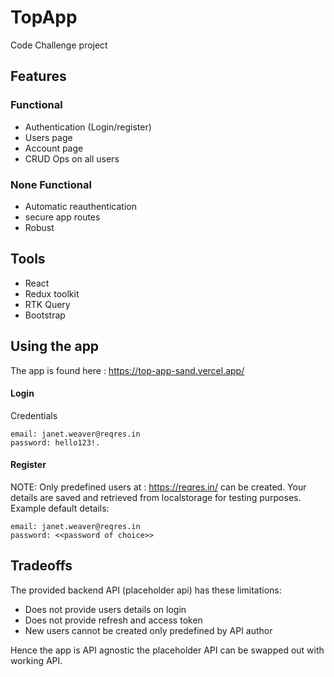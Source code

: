 # TopApp

Code Challenge project 

## Features 

### Functional

- Authentication (Login/register)
- Users page 
- Account page
- CRUD Ops on all users
### None Functional
- Automatic reauthentication
- secure app routes
- Robust  

## Tools
- React 
- Redux toolkit 
- RTK Query 
- Bootstrap 

## Using the app 
The app is found here : https://top-app-sand.vercel.app/ 
 #### Login
 Credentials
 ```
 email: janet.weaver@reqres.in
 password: hello123!.

 ```
 #### Register
 NOTE: Only predefined users at : https://reqres.in/ can be created.
 Your details are saved and retrieved from localstorage for testing purposes.
 Example default details:
 ```
 email: janet.weaver@reqres.in
 password: <<password of choice>>

 ```

## Tradeoffs
The provided backend API (placeholder api) has these limitations:
- Does not provide users details on login
- Does not provide refresh and access token 
- New users cannot be created only predefined by API author

Hence the app is API agnostic the placeholder API can be swapped out with working API. 